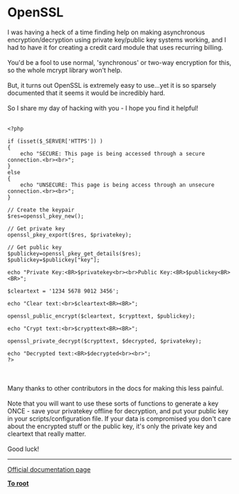 # OpenSSL



I was having a heck of a time finding help on making asynchronous encryption/decryption using private key/public key systems working, and I had to have it for creating a credit card module that uses recurring billing.<br><br>You&apos;d be a fool to use normal, &apos;synchronous&apos; or two-way encryption for this, so the whole mcrypt library won&apos;t help.<br><br>But, it turns out OpenSSL is extremely easy to use...yet it is so sparsely documented that it seems it would be incredibly hard.<br><br>So I share my day of hacking with you - I hope you find it helpful!<br><br>

```
<?php

if (isset($_SERVER['HTTPS']) )
{
    echo "SECURE: This page is being accessed through a secure connection.<br><br>";
}
else
{
    echo "UNSECURE: This page is being access through an unsecure connection.<br><br>";
}

// Create the keypair
$res=openssl_pkey_new();

// Get private key
openssl_pkey_export($res, $privatekey);

// Get public key
$publickey=openssl_pkey_get_details($res);
$publickey=$publickey["key"];

echo "Private Key:<BR>$privatekey<br><br>Public Key:<BR>$publickey<BR><BR>";

$cleartext = '1234 5678 9012 3456';

echo "Clear text:<br>$cleartext<BR><BR>";

openssl_public_encrypt($cleartext, $crypttext, $publickey);

echo "Crypt text:<br>$crypttext<BR><BR>";

openssl_private_decrypt($crypttext, $decrypted, $privatekey);

echo "Decrypted text:<BR>$decrypted<br><br>";
?>
```
<br><br>Many thanks to other contributors in the docs for making this less painful.<br><br>Note that you will want to use these sorts of functions to generate a key ONCE - save your privatekey offline for decryption, and put your public key in your scripts/configuration file. If your data is compromised you don&apos;t care about the encrypted stuff or the public key, it&apos;s only the private key and cleartext that really matter.<br><br>Good luck!  

---

[Official documentation page](https://www.php.net/manual/en/book.openssl.php)

**[To root](/README.md)**